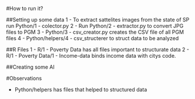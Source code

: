 #How to run it?

##Setting up some data
1 - To extract sattelites images from the state of SP run Python/1 - colector.py
2 - Run Python/2 - extractor.py to convert JPG files to PGM
3 - Python/3 - csv_creator.py creates the CSV file of all PGM files
4 - Python/helpers/4 - csv_structerer to struct data to be analyzed

##R Files
1 - R/1 - Poverty Data has all files important to structurate data
2 - R/1 - Poverty Data/1 - Income-data binds income data with citys code.

##Creating some AI

#Observations

- Python/helpers has files that helped to structured data